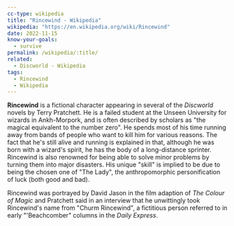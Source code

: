 ```yaml
---
cc-type: wikipedia
title: "Rincewind - Wikipedia"
wikipedia: "https://en.wikipedia.org/wiki/Rincewind"
date: 2022-11-15
know-your-goals:
  - survive
permalink: /wikipedia/:title/
related:
  - Discworld - Wikipedia
tags:
  - Rincewind
  - Wikipedia
---
```

**Rincewind** is a fictional character appearing in several of the *Discworld* novels by Terry Pratchett. He is a failed student at the Unseen University for wizards in Ankh-Morpork, and is often described by scholars as "the magical equivalent to the number zero". He spends most of his time running away from bands of people who want to kill him for various reasons. The fact that he's still alive and running is explained in that, although he was born with a wizard's spirit, he has the body of a long-distance sprinter. Rincewind is also renowned for being able to solve minor problems by turning them into major disasters. His unique "skill" is implied to be due to being the chosen one of "The Lady", the anthropomorphic personification of luck (both good and bad).

Rincewind was portrayed by David Jason in the film adaption of *The Colour of Magic* and Pratchett said in an interview that he unwittingly took Rincewind's name from "Churm Rincewind", a fictitious person referred to in early "'Beachcomber" columns in the *Daily Express*.